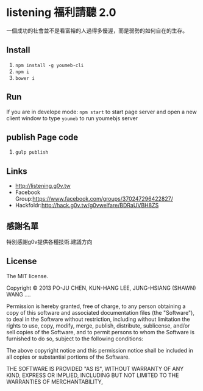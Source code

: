 # listening 福利請聽 2.0

一個成功的社會並不是看富裕的人過得多優渥，而是弱勢的如何自在的生存。


## Install

1. `npm install -g youmeb-cli`
2. `npm i`
3. `bower i`

## Run

If you are in develope mode: `npm start` to start page server and open a new client window to type `youmeb` to run youmebjs server 

## publish Page code
1. `gulp publish`


## Links

* http://listening.g0v.tw
* Facebook Group:https://www.facebook.com/groups/370247296422827/
* Hackfoldr:http://hack.g0v.tw/g0vwelfare/BDRaUVBH8ZS 

## 感謝名單

特別感謝g0v提供各種技術.建議方向

## License

The MIT license.

Copyright &copy; 2013 PO-JU CHEN, KUN-HANG LEE, JUNG-HSIANG (SHAWN) WANG  ....

Permission is hereby granted, free of charge, to any person obtaining a copy of
this software and associated documentation files (the "Software"), to deal in
the Software without restriction, including without limitation the rights to
use, copy, modify, merge, publish, distribute, sublicense, and/or sell copies
of the Software, and to permit persons to whom the Software is furnished to do
so, subject to the following conditions:

The above copyright notice and this permission notice shall be included in all
copies or substantial portions of the Software.

THE SOFTWARE IS PROVIDED "AS IS", WITHOUT WARRANTY OF ANY KIND, EXPRESS OR
IMPLIED, INCLUDING BUT NOT LIMITED TO THE WARRANTIES OF MERCHANTABILITY,
